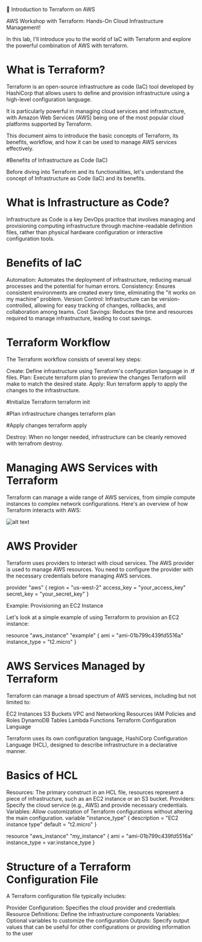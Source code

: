 🚀 Introduction to Terraform on AWS

AWS Workshop with Terraform: Hands-On Cloud Infrastructure Management!

In this lab, I'll introduce you to the world of IaC with Terraform and explore the powerful combination of AWS with terraform.


# What is Terraform?

Terraform is an open-source infrastructure as code (IaC) tool developed by HashiCorp that allows users to define and provision infrastructure using a high-level configuration language.

It is particularly powerful in managing cloud services and infrastructure, with Amazon Web Services (AWS) being one of the most popular cloud platforms supported by Terraform.

This document aims to introduce the basic concepts of Terraform, its benefits, workflow, and how it can be used to manage AWS services effectively.

#Benefits of Infrastructure as Code (IaC)

Before diving into Terraform and its functionalities, let's understand the concept of Infrastructure as Code (IaC) and its benefits.


# What is Infrastructure as Code?

Infrastructure as Code is a key DevOps practice that involves managing and provisioning computing infrastructure through machine-readable definition files, rather than physical hardware configuration or interactive configuration tools.


# Benefits of IaC

Automation: Automates the deployment of infrastructure, reducing manual processes and the potential for human errors.
Consistency: Ensures consistent environments are created every time, eliminating the "it works on my machine" problem.
Version Control: Infrastructure can be version-controlled, allowing for easy tracking of changes, rollbacks, and collaboration among teams.
Cost Savings: Reduces the time and resources required to manage infrastructure, leading to cost savings.


# Terraform Workflow

The Terraform workflow consists of several key steps:

Create: Define infrastructure using Terraform's configuration language in .tf files.
Plan: Execute terraform plan to preview the changes Terraform will make to match the desired state.
Apply: Run terraform apply to apply the changes to the infrastructure.

#Initialize Terraform
terraform init

#Plan infrastructure changes
terraform plan

#Apply changes
terraform apply

Destroy: When no longer needed, infrastructure can be cleanly removed with terrafrom destroy.


# Managing AWS Services with Terraform

Terraform can manage a wide range of AWS services, from simple compute instances to complex network configurations. Here's an overview of how Terraform interacts with AWS:

![alt text](<Screenshot 2024-09-16 at 9.47.19 PM-1.png>)


# AWS Provider

Terraform uses providers to interact with cloud services. The AWS provider is used to manage AWS resources. You need to configure the provider with the necessary credentials before managing AWS services.

provider "aws" {
  region     = "us-west-2"
  access_key = "your_access_key"
  secret_key = "your_secret_key"
}

Example: Provisioning an EC2 Instance

Let's look at a simple example of using Terraform to provision an EC2 instance:

resource "aws_instance" "example" {
  ami           = "ami-01b799c439fd5516a"
  instance_type = "t2.micro"
}


# AWS Services Managed by Terraform

Terraform can manage a broad spectrum of AWS services, including but not limited to:

EC2 Instances
S3 Buckets
VPC and Networking Resources
IAM Policies and Roles
DynamoDB Tables
Lambda Functions
Terraform Configuration Language

Terraform uses its own configuration language, HashiCorp Configuration Language (HCL), designed to describe infrastructure in a declarative manner.

# Basics of HCL

Resources: The primary construct in an HCL file, resources represent a piece of infrastructure, such as an EC2 instance or an S3 bucket.
Providers: Specify the cloud service (e.g., AWS) and provide necessary credentials.
Variables: Allow customization of Terraform configurations without altering the main configuration.
variable "instance_type" {
  description = "EC2 instance type"
  default     = "t2.micro"
}

resource "aws_instance" "my_instance" {
  ami           = "ami-01b799c439fd5516a"
  instance_type = var.instance_type
}

# Structure of a Terraform Configuration File

A Terraform configuration file typically includes:

Provider Configuration: Specifies the cloud provider and credentials
Resource Definitions: Define the infrastructure components
Variables: Optional variables to customize the configuration
Outputs: Specify output values that can be useful for other configurations or providing information to the user
